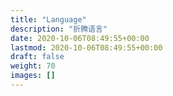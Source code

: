```yaml
---
title: "Language"
description: "折腾语言"
date: 2020-10-06T08:49:55+00:00
lastmod: 2020-10-06T08:49:55+00:00
draft: false
weight: 70
images: []
---
```

